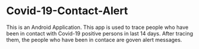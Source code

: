 # Covid-19-Contact-Alert

This is an Android Application. This app is used to trace people who have been in contact with Covid-19 positive persons in last 14 days. After tracing them, the people who have been in contace are goven alert messages.
